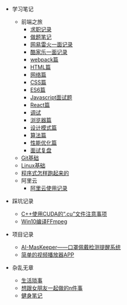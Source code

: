- 学习笔记

  - 前端之旅
    - [求职记录](MyNote/findJob/找工作记录.md)
    - [做题笔记](文远的面试准备/做题笔记.md)
    - [网易雷火一面记录](文远的面试准备/网易雷火一面20210325.md)
    - [酷家乐一面记录](文远的面试准备/酷家乐一面20210329.md)
    - [webpack篇](文远的面试准备/文远的面试准备webpack篇.md)
    - [HTML篇](文远的面试准备/文远的面试准备HTML篇.md)
    - [网络篇](文远的面试准备/文远的面试准备网络篇.md)
    - [CSS篇](文远的面试准备/文远的面试准备CSS篇.md)
    - [ES6篇](文远的面试准备/文远的面试准备ES6篇.md)
    - [Javascript面试题](文远的面试准备/文远的面试准备Javascript面试题.md)
    - [React篇](文远的面试准备/文远的面试准备React篇.md)
    - [调试](文远的面试准备/文远的面试准备调试.md)
    - [浏览器篇](文远的面试准备/文远的面试准备浏览器篇.md)
    - [设计模式篇](文远的面试准备/文远的面试准备设计模式篇.md)
    - [算法篇](文远的面试准备/文远的面试准备算法篇.md)
    - [性能优化篇](文远的面试准备/文远的面试准备性能优化篇.md)
    - [面试复盘](文远的面试准备/面试复盘.md)
  - [Git基础](MyNote/Git使用.md)
  - [Linux基础](MyNote/Linux笔记.md)
  - [程序式怎样跑起来的](MyNote/ReadBooks/程序是怎样跑起来的.md)
  - 阿里云
    - [阿里云使用记录](MyNote/阿里云/使用记录.md)
- 踩坑记录

  - [C++使用CUDA的“.cu”文件注意事项](MyBug/C++使用CUDA的.cu文件注意事项.md)
  - [Win10编译FFmpeg](MyBug/Win10编译FFmpeg.md)
- 项目记录
  - [AI-MasKeeper——口罩佩戴检测提醒系统](MyProject/AI-MasKeeper.md)
  - [简单的视频播放器APP](MyProject/简单的视频播放器APP.md)
- 杂乱无章
  - [生活琐事](琐碎/日常学习琐事.md)
  - [想跟女朋友一起做的n件事](琐碎/想跟女朋友一起做的n件事.md)
  - [健身笔记](琐碎/关于健身.md)
